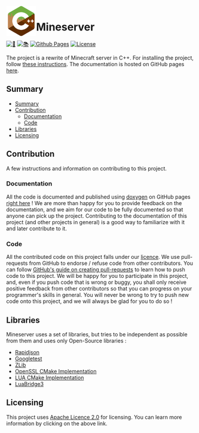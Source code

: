 <img align="left" width="80" height="80" src="./.data/icon.png" alt="Resume application project app icon">
<h1>Mineserver</h1>

[![🧪](https://github.com/Lygaen/mineserver/actions/workflows/cmake.yml/badge.svg)](https://github.com/Lygaen/mineserver/actions/workflows/cmake.yml)
[![📚](https://github.com/Lygaen/mineserver/actions/workflows/doxygen.yml/badge.svg)](https://github.com/Lygaen/mineserver/actions/workflows/doxygen.yml)
[![Github Pages](https://img.shields.io/badge/github%20pages-121013?style=flat&logo=github&logoColor=white)](https://lygaen.github.io/mineserver/)
[![License](https://img.shields.io/github/license/Lygaen/Mineserver)](https://choosealicense.com/licenses/apache-2.0/)

The project is a rewrite of Minecraft server in C++.
For installing the project, follow [these instructions](https://lygaen.github.io/mineserver/md_docs_2__1__INSTALLATION.html).
The documentation is hosted on GitHub pages [here](https://lygaen.github.io/mineserver/).

## Summary
- [Summary](#summary)
- [Contribution](#contribution)
  - [Documentation](#documentation)
  - [Code](#code)
- [Libraries](#libraries)
- [Licensing](#licensing)

## Contribution
A few instructions and information on contributing to this project.

### Documentation
All the code is documented and published using [doxygen](https://www.doxygen.nl/) on GitHub pages [right here](https://lygaen.github.io/mineserver/) !
We are more than happy for you to provide feedback on the documentation, and we aim for our code to be fully documented so that anyone can pick up the project. Contributing to the documentation of this project (and other projects in general) is a good way to familiarize with it and later contribute to it.
### Code
All the contributed code on this project falls under our [licence](#licensing). We use pull-requests from GitHub to endorse / refuse code from other contributors. You can follow [GitHub's guide on creating pull-requests](https://docs.github.com/fr/pull-requests/collaborating-with-pull-requests/proposing-changes-to-your-work-with-pull-requests/creating-a-pull-request) to learn how to push code to this project.
We will be happy for you to participate in this project, and, even if you push code that is wrong or buggy, you shall only receive positive feedback from other contributors so that you can progress on your programmer's skills in general.
You will never be wrong to try to push new code onto this project, and we will always be glad for you to do so !

## Libraries
Mineserver uses a set of libraries, but tries to be independent as
possible from them and uses only Open-Source libraries :
  - [Rapidjson](https://github.com/Tencent/rapidjson)
  - [Googletest](https://github.com/google/googletest)
  - [ZLib](https://github.com/madler/zlib)
  - [OpenSSL CMake Implementation](https://github.com/janbar/openssl-cmake)
  - [LUA CMake Implementation](https://github.com/lubgr/lua-cmake)
  - [LuaBridge3](https://github.com/kunitoki/LuaBridge3)

## Licensing
This project uses [Apache Licence 2.0](https://choosealicense.com/licenses/apache-2.0/) for licensing. You can learn more information
by clicking on the above link.
